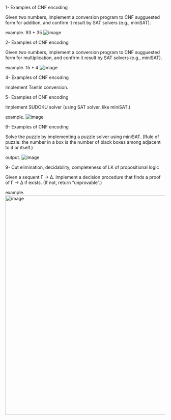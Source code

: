 
1- Examples of CNF encoding

Given two numbers, implement a conversion program to CNF sugguested form for addition, and confirm it result by SAT solvers (e.g., miniSAT).

example. 93 + 35 
![image](https://user-images.githubusercontent.com/55380603/148955494-549d4204-842f-45d3-947e-57b1b8e2dfa9.png)

2- Examples of CNF encoding

Given two numbers, implement a conversion program to CNF sugguested form for multiplication, and confirm it result by SAT solvers (e.g., miniSAT).

example. 15 * 4 
![image](https://user-images.githubusercontent.com/55380603/148955641-59bb20c9-89d2-495a-916e-72ffe66c5030.png)

4- Examples of CNF encoding 

Implement Tseitin conversion.


5- Examples of CNF encoding

Implement SUDOKU solver (using SAT solver, like miniSAT.)

example. 
![image](https://user-images.githubusercontent.com/55380603/148955736-32a203fe-8421-426b-a608-1db56dbffbce.png)

6- Examples of CNF encoding

Solve the puzzle by implementing a puzzle solver using miniSAT.
(Rule of puzzle: the number in a box is the number of black boxes among adjacent to it or itself.)

output.
![image](https://user-images.githubusercontent.com/55380603/148955879-48986ffc-8111-49e0-a779-ea71fceda8e5.png)


9- Cut elimination, decidability, completeness of LK of propositional logic

Given a sequent Γ → ∆. Implement a decision procedure that finds a
proof of Γ → ∆ if exists. (If not, return “unprovable”.)

example.
<img width="690" alt="image" src="https://user-images.githubusercontent.com/55380603/148955993-4215ccdf-7b45-4419-a841-5f100d41e74a.png">


